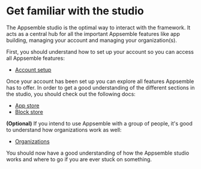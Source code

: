 # Get familiar with the studio

The Appsemble studio is the optimal way to interact with the framework. It acts as a central hub for
all the important Appsemble features like app building, managing your account and managing your
organization(s).

First, you should understand how to set up your account so you can access all Appsemble features:

- [Account setup](/docs/studio/account-setup)

Once your account has been set up you can explore all features Appsemble has to offer. In order to
get a good understanding of the different sections in the studio, you should check out the following
docs:

- [App store](/docs/studio/app-store)
- [Block store](/docs/studio/block-store)

**(Optional)** If you intend to use Appsemble with a group of people, it's good to understand how
organizations work as well:

- [Organizations](/docs/studio/organizations)

You should now have a good understanding of how the Appsemble studio works and where to go if you
are ever stuck on something.
